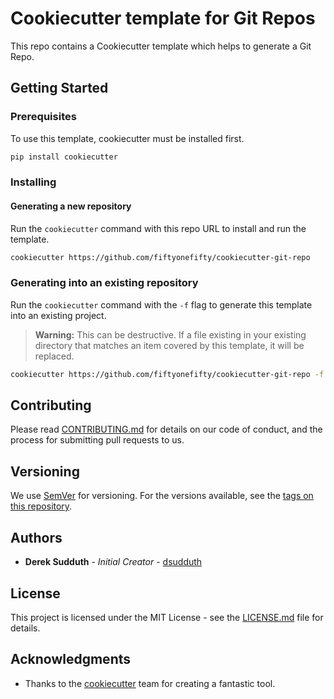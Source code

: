 # Cookiecutter template for Git Repos

This repo contains a Cookiecutter template which helps to generate a Git Repo.

## Getting Started

### Prerequisites

To use this template, cookiecutter must be installed first.

```bash
pip install cookiecutter
```

### Installing

#### Generating a new repository

Run the `cookiecutter` command with this repo URL to install and run the template.

```bash
cookiecutter https://github.com/fiftyonefifty/cookiecutter-git-repo
```

### Generating into an existing repository

Run the `cookiecutter` command with the `-f` flag to generate this template into an existing project.

> **Warning:** This can be destructive. If a file existing in your existing directory that matches an item covered by this template, it will be replaced.

```bash
cookiecutter https://github.com/fiftyonefifty/cookiecutter-git-repo -f
```

## Contributing

Please read [CONTRIBUTING.md](./CONTRIBUTING.md) for details on our code of conduct, and the process for submitting pull requests to us.

## Versioning

We use [SemVer](http://semver.org/) for versioning. For the versions available, see the [tags on this repository](https://github.com/fiftyonefifty/cookiecutter-git-repo/tags).

## Authors

- **Derek Sudduth** - *Initial Creator* - [dsudduth](https://github.com/dsudduth)

## License

This project is licensed under the MIT License - see the [LICENSE.md](./LICENSE.md) file for details.

## Acknowledgments

- Thanks to the [cookiecutter](https://github.com/cookiecutter/cookiecutter) team for creating a fantastic tool.
